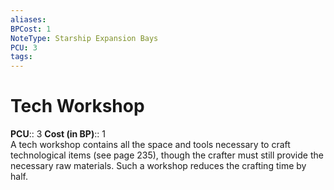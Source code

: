 ```yaml
---
aliases: 
BPCost: 1
NoteType: Starship Expansion Bays
PCU: 3
tags: 
---
```


# Tech Workshop

**PCU**:: 3
**Cost (in BP)**:: 1  
A tech workshop contains all the space and tools necessary to craft technological items (see page 235), though the crafter must still provide the necessary raw materials. Such a workshop reduces the crafting time by half.